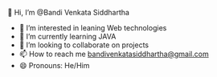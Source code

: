 👋 Hi, I’m @Bandi Venkata Siddhartha
- 👀 I’m interested in leaning Web technologies
- 🌱 I’m currently learning JAVA
- 💞️ I’m looking to collaborate on projects
- 📫 How to reach me bandivenkatasiddhartha@gmail.com
- 😄 Pronouns: He/Him
  

<!---
Siddhartha-star/Siddhartha-star is a ✨ special ✨ repository because its `README.md` (this file) appears on your GitHub profile.
You can click the Preview link to take a look at your changes.
--->
